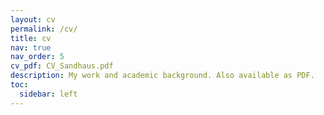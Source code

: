 ```yaml
---
layout: cv
permalink: /cv/
title: cv
nav: true
nav_order: 5
cv_pdf: CV_Sandhaus.pdf
description: My work and academic background. Also available as PDF.
toc:
  sidebar: left
---
```

